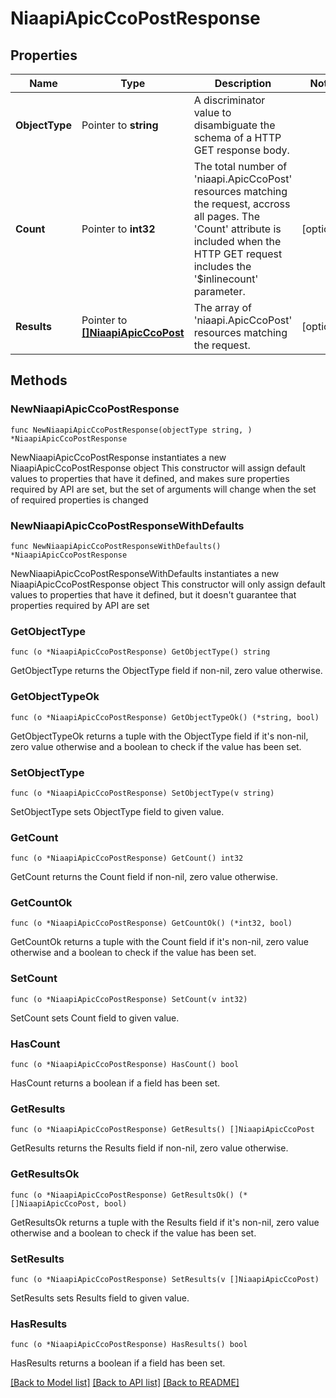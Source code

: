 # NiaapiApicCcoPostResponse

## Properties

Name | Type | Description | Notes
------------ | ------------- | ------------- | -------------
**ObjectType** | Pointer to **string** | A discriminator value to disambiguate the schema of a HTTP GET response body. | 
**Count** | Pointer to **int32** | The total number of &#39;niaapi.ApicCcoPost&#39; resources matching the request, accross all pages. The &#39;Count&#39; attribute is included when the HTTP GET request includes the &#39;$inlinecount&#39; parameter. | [optional] 
**Results** | Pointer to [**[]NiaapiApicCcoPost**](niaapi.ApicCcoPost.md) | The array of &#39;niaapi.ApicCcoPost&#39; resources matching the request. | [optional] 

## Methods

### NewNiaapiApicCcoPostResponse

`func NewNiaapiApicCcoPostResponse(objectType string, ) *NiaapiApicCcoPostResponse`

NewNiaapiApicCcoPostResponse instantiates a new NiaapiApicCcoPostResponse object
This constructor will assign default values to properties that have it defined,
and makes sure properties required by API are set, but the set of arguments
will change when the set of required properties is changed

### NewNiaapiApicCcoPostResponseWithDefaults

`func NewNiaapiApicCcoPostResponseWithDefaults() *NiaapiApicCcoPostResponse`

NewNiaapiApicCcoPostResponseWithDefaults instantiates a new NiaapiApicCcoPostResponse object
This constructor will only assign default values to properties that have it defined,
but it doesn't guarantee that properties required by API are set

### GetObjectType

`func (o *NiaapiApicCcoPostResponse) GetObjectType() string`

GetObjectType returns the ObjectType field if non-nil, zero value otherwise.

### GetObjectTypeOk

`func (o *NiaapiApicCcoPostResponse) GetObjectTypeOk() (*string, bool)`

GetObjectTypeOk returns a tuple with the ObjectType field if it's non-nil, zero value otherwise
and a boolean to check if the value has been set.

### SetObjectType

`func (o *NiaapiApicCcoPostResponse) SetObjectType(v string)`

SetObjectType sets ObjectType field to given value.


### GetCount

`func (o *NiaapiApicCcoPostResponse) GetCount() int32`

GetCount returns the Count field if non-nil, zero value otherwise.

### GetCountOk

`func (o *NiaapiApicCcoPostResponse) GetCountOk() (*int32, bool)`

GetCountOk returns a tuple with the Count field if it's non-nil, zero value otherwise
and a boolean to check if the value has been set.

### SetCount

`func (o *NiaapiApicCcoPostResponse) SetCount(v int32)`

SetCount sets Count field to given value.

### HasCount

`func (o *NiaapiApicCcoPostResponse) HasCount() bool`

HasCount returns a boolean if a field has been set.

### GetResults

`func (o *NiaapiApicCcoPostResponse) GetResults() []NiaapiApicCcoPost`

GetResults returns the Results field if non-nil, zero value otherwise.

### GetResultsOk

`func (o *NiaapiApicCcoPostResponse) GetResultsOk() (*[]NiaapiApicCcoPost, bool)`

GetResultsOk returns a tuple with the Results field if it's non-nil, zero value otherwise
and a boolean to check if the value has been set.

### SetResults

`func (o *NiaapiApicCcoPostResponse) SetResults(v []NiaapiApicCcoPost)`

SetResults sets Results field to given value.

### HasResults

`func (o *NiaapiApicCcoPostResponse) HasResults() bool`

HasResults returns a boolean if a field has been set.


[[Back to Model list]](../README.md#documentation-for-models) [[Back to API list]](../README.md#documentation-for-api-endpoints) [[Back to README]](../README.md)



